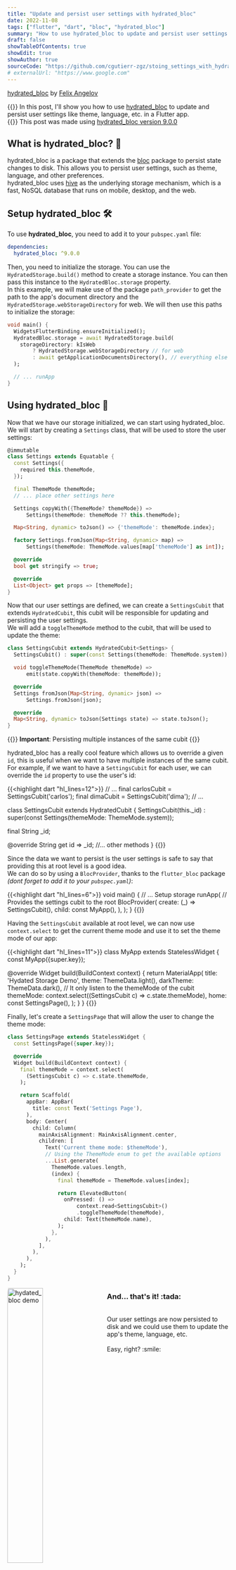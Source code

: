 ```yaml
---
title: "Update and persist user settings with hydrated_bloc"
date: 2022-11-08
tags: ["flutter", "dart", "bloc", "hydrated_bloc"]
summary: "How to use hydrated_bloc to update and persist user settings in a Flutter app."
draft: false
showTableOfContents: true
showEdit: true
showAuthor: true
sourceCode: "https://github.com/cgutierr-zgz/stoing_settings_with_hydrated_bloc"
# externalUrl: "https://www.google.com"
---
```

[hydrated_bloc](https://pub.dev/packages/hydrated_bloc) by [Felix Angelov](https://github.com/felangel)

{{<lead>}}
In this post, I'll show you how to use [hydrated_bloc](https://pub.dev/packages/hydrated_bloc) to update and persist user settings like theme, language, etc. in a Flutter app.<br>
{{</lead>}}
This post was made using [hydrated_bloc version 9.0.0](https://pub.dev/packages/hydrated_bloc/versions/9.0.0)

## What is hydrated_bloc? :monocle_face:

hydrated_bloc is a package that extends the [bloc](https://pub.dev/packages/bloc) package to persist state changes to disk. This allows you to persist user settings, such as theme, language, and other preferences.<br>
hydrated_bloc uses [hive](https://pub.dev/packages/hive) as the underlying storage mechanism, which is a fast, NoSQL database that runs on mobile, desktop, and the web.

## Setup hydrated_bloc :hammer_and_wrench:

To use **hydrated_bloc**, you need to add it to your `pubspec.yaml` file:

```yaml
dependencies:
  hydrated_bloc: ^9.0.0
```

Then, you need to initialize the storage. You can use the `HydratedStorage.build()` method to create a storage instance. You can then pass this instance to the `HydratedBloc.storage` property.<br>
In this example, we will make use of the package `path_provider` to get the path to the app's document directory and the `HydratedStorage.webStorageDirectory` for web. We will then use this paths to initialize the storage:

```dart
void main() {
  WidgetsFlutterBinding.ensureInitialized();
  HydratedBloc.storage = await HydratedStorage.build(
    storageDirectory: kIsWeb
        ? HydratedStorage.webStorageDirectory // for web
        : await getApplicationDocumentsDirectory(), // everything else
  );

  // ... runApp
}
```

## Using hydrated_bloc :dart:

Now that we have our storage initialized, we can start using hydrated_bloc. We will start by creating a `Settings` class, that will be used to store the user settings:

```dart
@immutable
class Settings extends Equatable {
  const Settings({
    required this.themeMode,
  });

  final ThemeMode themeMode;
  // ... place other settings here

  Settings copyWith({ThemeMode? themeMode}) =>
      Settings(themeMode: themeMode ?? this.themeMode);

  Map<String, dynamic> toJson() => {'themeMode': themeMode.index};

  factory Settings.fromJson(Map<String, dynamic> map) =>
      Settings(themeMode: ThemeMode.values[map['themeMode'] as int]);

  @override
  bool get stringify => true;

  @override
  List<Object> get props => [themeMode];
}
```

Now that our user settings are defined, we can create a `SettingsCubit` that extends `HydratedCubit`, this cubit will be responsible for updating and persisting the user settings.<br>
We will add a `toggleThemeMode` method to the cubit, that will be used to update the theme:

```dart
class SettingsCubit extends HydratedCubit<Settings> {
  SettingsCubit() : super(const Settings(themeMode: ThemeMode.system));

  void toggleThemeMode(ThemeMode themeMode) =>
      emit(state.copyWith(themeMode: themeMode));

  @override
  Settings fromJson(Map<String, dynamic> json) =>
      Settings.fromJson(json);

  @override
  Map<String, dynamic> toJson(Settings state) => state.toJson();
}
```

{{<alert>}}
**Important**: Persisting multiple instances of the same cubit
{{</alert>}}

hydrated_bloc has a really cool feature which allows us to override a given `id`, this is useful when we want to have multiple instances of the same cubit. For example, if we want to have a `SettingsCubit` for each user, we can override the `id` property to use the user's id:

{{<highlight dart "hl_lines=12">}}
// ...
final carlosCubit = SettingsCubit('carlos');
final dimaCubit = SettingsCubit('dima');
// ...

class SettingsCubit extends HydratedCubit<Settings> {
  SettingsCubit(this._id) : super(const Settings(themeMode: ThemeMode.system));

  final String _id;

  @override
  String get id => _id;
  //... other methods
}
{{</highlight>}}



Since the data we want to persist is the user settings is safe to say that providing this at root level is a good idea.<br>
We can do so by using a `BlocProvider`, thanks to the `flutter_bloc` package _(dont forget to add it to your `pubspec.yaml`)_:

{{<highlight dart "hl_lines=6">}}
void main() {
  // ... Setup storage
  runApp(
    // Provides the settings cubit to the root
    BlocProvider(
      create: (_) => SettingsCubit(),
      child: const MyApp(),
    ),
  );
}
{{</highlight>}}


Having the `SettingsCubit` available at root level, we can now use `context.select` to get the current theme mode and use it to set the theme mode of our app:


{{<highlight dart "hl_lines=11">}}
class MyApp extends StatelessWidget {
  const MyApp({super.key});

  @override
  Widget build(BuildContext context) {
    return MaterialApp(
      title: 'Hydated Storage Demo',
      theme: ThemeData.light(),
      darkTheme: ThemeData.dark(),
	  // It only listen to the themeMode of the cubit
      themeMode: context.select((SettingsCubit c) => c.state.themeMode),
      home: const SettingsPage(),
    );
  }
}
{{</highlight>}}

Finally, let's create a `SettingsPage` that will allow the user to change the theme mode:

```dart
class SettingsPage extends StatelessWidget {
  const SettingsPage({super.key});

  @override
  Widget build(BuildContext context) {
    final themeMode = context.select(
      (SettingsCubit c) => c.state.themeMode,
    );

    return Scaffold(
      appBar: AppBar(
        title: const Text('Settings Page'),
      ),
      body: Center(
        child: Column(
          mainAxisAlignment: MainAxisAlignment.center,
          children: [
            Text('Current theme mode: $themeMode'),
			// Using the ThemeMode enum to get the available options
            ...List.generate(
              ThemeMode.values.length,
              (index) {
                final themeMode = ThemeMode.values[index];

                return ElevatedButton(
                  onPressed: () =>
                      context.read<SettingsCubit>()
					  .toggleThemeMode(themeMode),
                  child: Text(themeMode.name),
                );
              },
            ),
          ],
        ),
      ),
    );
  }
}
```

<table>
    <tr>
		<img src="hydrated_bloc_demo.gif" alt="hydated_bloc demo" width="40%" style="border-radius: 1%; float: left; margin: 0 5% 0 0;">
    </tr>
    <tr>
		<div>
			<h3>And... that's it! :tada:</h3><br>
			Our user settings are now persisted to disk and we could use them to update the app's theme, language, etc.<br><br>
			Easy, right? :smile:
		</div>
    </tr>
</table>

## Conclusion :memo:

In this post, I showed you how to use hydrated_bloc to **update** and **persist** user settings in a Flutter app. I hope you found this post useful.

I hope you enjoyed it and that you found it useful.<br>
If you have any questions or suggestions, feel free to **leave a comment** below. :smile:<br>
Thanks for reading! :nerd_face:

The full **source code** with **100% test coverage** :test_tube: for this post is available [here](https://github.com/cgutierr-zgz/stoing_settings_with_hydrated_bloc) :mag:<br>

The **pubspec.yaml** file for this project uses the following dependencies :package:

```yaml
dependencies:
  bloc: ^8.1.0
  equatable: ^2.0.5 # Used to compare objects
  flutter:
    sdk: flutter
  flutter_bloc: ^8.1.1 # Used to provide the cubit to the root
  hydrated_bloc: ^9.0.0 # Used to persist the cubit state
  path_provider: ^2.0.11 # Used to get the storage directory path

dev_dependencies:
  bloc_test: ^9.1.0 # Used to test the cubit
  flutter_test:
    sdk: flutter
  mocktail: ^0.3.0 # Used to mock the storage
  very_good_analysis: ^3.1.0 # Used to enforce very good practices 🦄
```

## References :books:

- [bloc](https://pub.dev/packages/bloc)
- [equatable](https://pub.dev/packages/equatable)
- [flutter_bloc](https://pub.dev/packages/flutter_bloc)
- [hydrated_bloc](https://pub.dev/packages/hydrated_bloc)
- [hive](https://pub.dev/packages/hive)
- [path_provider](https://pub.dev/packages/path_provider)
- [bloc_test](https://pub.dev/packages/bloc_test)
- [mocktail](https://pub.dev/packages/mocktail)
- [path](https://pub.dev/packages/path)
- [very_good_analysis](https://pub.dev/packages/very_good_analysis)
